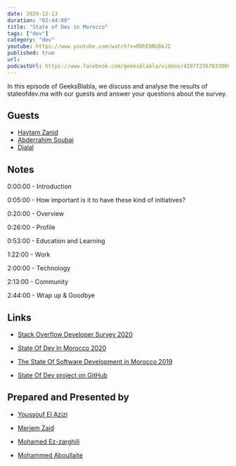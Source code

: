 ```yaml
---
date: 2020-12-13
duration: "02:44:00"
title: "State of Dev in Morocco"
tags: ["dev"]
category: "dev"
youtube: https://www.youtube.com/watch?v=RDhE0RUbkJI
published: true
url:
podcastUrl: https://www.facebook.com/geeksblabla/videos/439772367033060
---
```


In this episode of GeeksBlabla, we discuss and analyse the results of stateofdev.ma with our guests and answer your questions about the survey.

## Guests

- [Haytam Zanid](https://www.facebook.com/hayapoz)
- [Abderrahim Soubai](https://www.facebook.com/zizwar0nline)
- [Djalal](https://twitter.com/enlamp)

## Notes

0:00:00 - Introduction

0:05:00 - How important is it to have these kind of initiatives?

0:20:00 - Overview

0:26:00 - Profile

0:53:00 - Education and Learning

1:22:00 - Work

2:00:00 - Technology

2:13:00 - Community

2:44:00 - Wrap up & Goodbye

## Links

- [Stack Overflow Developer Survey 2020](https://insights.stackoverflow.com/survey/2020)

- [State Of Dev In Morocco 2020](https://stateofdev.ma/)

- [The State Of Software Development in Morocco 2019](https://medium.com/@medyo80/the-state-of-software-development-in-morocco-survey-results-2019-1196dc5bffbe)

- [State Of Dev project on GitHub](https://github.com/DevC-Casa/stateofdev.ma)

## Prepared and Presented by

- [Youssouf El Azizi](https://elazizi.com/)

- [Meriem Zaid](https://www.facebook.com/MeriemZaid)

- [Mohamed Ez-zarghili](https://www.facebook.com/mohamed.ezzarghili)

- [Mohammed Aboullaite](https://aboullaite.me)
